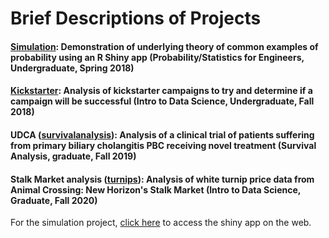 # Brief Descriptions of Projects
#### [Simulation](simulation): Demonstration of underlying theory of common examples of probability using an R Shiny app (Probability/Statistics for Engineers, Undergraduate, Spring 2018)
#### [Kickstarter](kickstarter): Analysis of kickstarter campaigns to try and determine if a campaign will be successful (Intro to Data Science, Undergraduate, Fall 2018)
#### UDCA ([survivalanalysis](survivalanalysis)): Analysis of a clinical trial of patients suffering from primary biliary cholangitis PBC receiving novel treatment (Survival Analysis, graduate, Fall 2019)
#### Stalk Market analysis ([turnips](turnips)): Analysis of white turnip price data from Animal Crossing: New Horizon's Stalk Market (Intro to Data Science, Graduate, Fall 2020)

For the simulation project, [click here](https://christopherrutherford.shinyapps.io/simulations/) to access the shiny app on the web.
